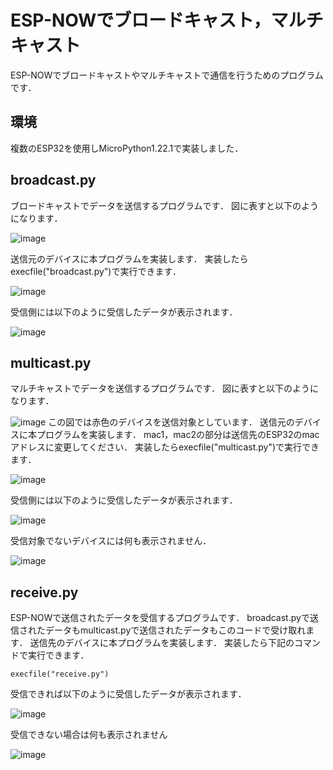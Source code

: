 # ESP-NOWでブロードキャスト，マルチキャスト

ESP-NOWでブロードキャストやマルチキャストで通信を行うためのプログラムです．

## 環境
複数のESP32を使用しMicroPython1.22.1で実装しました．

## broadcast.py
ブロードキャストでデータを送信するプログラムです．
図に表すと以下のようになります．

![image](https://github.com/user-attachments/assets/030904a5-3bd3-4bb5-8ccc-7ca37bac8f4e)

送信元のデバイスに本プログラムを実装します．
実装したらexecfile("broadcast.py")で実行できます．

![image](https://github.com/user-attachments/assets/508e991a-6705-4313-8d48-dfa6a01cf643)


受信側には以下のように受信したデータが表示されます．

![image](https://github.com/user-attachments/assets/d4e14da3-2170-4c95-9f29-acdecb4cba67)


## multicast.py

マルチキャストでデータを送信するプログラムです．
図に表すと以下のようになります．

![image](https://github.com/user-attachments/assets/3cb6a85f-15a0-4b42-bfb8-b4d596fb4522)
この図では赤色のデバイスを送信対象としています．
送信元のデバイスに本プログラムを実装します．
mac1，mac2の部分は送信先のESP32のmacアドレスに変更してください．
実装したらexecfile("multicast.py")で実行できます．

![image](https://github.com/user-attachments/assets/6871f652-9566-40f4-9083-c5ce01ab8d13)


受信側には以下のように受信したデータが表示されます．

![image](https://github.com/user-attachments/assets/aa06028a-5fb9-498a-90ad-4b91cbf6f77c)

受信対象でないデバイスには何も表示されません．

![image](https://github.com/user-attachments/assets/41948d76-8550-427f-8d69-ae84122ed3e4)

## receive.py

ESP-NOWで送信されたデータを受信するプログラムです．
broadcast.pyで送信されたデータもmulticast.pyで送信されたデータもこのコードで受け取れます．
送信先のデバイスに本プログラムを実装します．
実装したら下記のコマンドで実行できます．
```
execfile("receive.py")
```
受信できれば以下のように受信したデータが表示されます．

![image](https://github.com/user-attachments/assets/d4e14da3-2170-4c95-9f29-acdecb4cba67)

受信できない場合は何も表示されません

![image](https://github.com/user-attachments/assets/41948d76-8550-427f-8d69-ae84122ed3e4)

